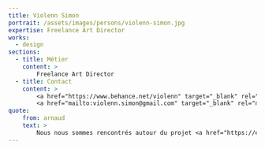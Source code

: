 ```yaml
---
title: Violenn Simon
portrait: /assets/images/persons/violenn-simon.jpg
expertise: Freelance Art Director
works:
  - design
sections:
  - title: Métier
    content: >
        Freelance Art Director
  - title: Contact
    content: >
        <a href="https://www.behance.net/violenn" target="_blank" rel="noreferrer">Portfolio</a> –
        <a href="mailto:violenn.simon@gmail.com" target="_blank" rel="noreferrer">Mail</a>
quote:
    from: arnaud
    text: >
        Nous nous sommes rencontrés autour du projet <a href="https://ensembleatable.fr" target="_blank" rel="noopener">Ensemble à table</a> sur lequel nous collaborons depuis 2020. C'est un vrai régal !
---
```

